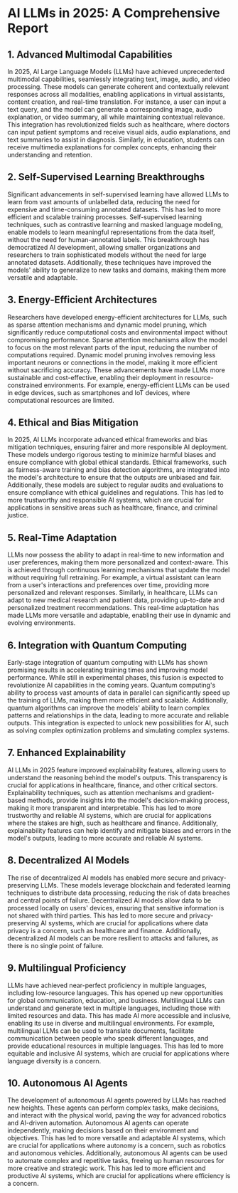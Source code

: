 # AI LLMs in 2025: A Comprehensive Report

## 1. Advanced Multimodal Capabilities

In 2025, AI Large Language Models (LLMs) have achieved unprecedented multimodal capabilities, seamlessly integrating text, image, audio, and video processing. These models can generate coherent and contextually relevant responses across all modalities, enabling applications in virtual assistants, content creation, and real-time translation. For instance, a user can input a text query, and the model can generate a corresponding image, audio explanation, or video summary, all while maintaining contextual relevance. This integration has revolutionized fields such as healthcare, where doctors can input patient symptoms and receive visual aids, audio explanations, and text summaries to assist in diagnosis. Similarly, in education, students can receive multimedia explanations for complex concepts, enhancing their understanding and retention.

## 2. Self-Supervised Learning Breakthroughs

Significant advancements in self-supervised learning have allowed LLMs to learn from vast amounts of unlabelled data, reducing the need for expensive and time-consuming annotated datasets. This has led to more efficient and scalable training processes. Self-supervised learning techniques, such as contrastive learning and masked language modeling, enable models to learn meaningful representations from the data itself, without the need for human-annotated labels. This breakthrough has democratized AI development, allowing smaller organizations and researchers to train sophisticated models without the need for large annotated datasets. Additionally, these techniques have improved the models' ability to generalize to new tasks and domains, making them more versatile and adaptable.

## 3. Energy-Efficient Architectures

Researchers have developed energy-efficient architectures for LLMs, such as sparse attention mechanisms and dynamic model pruning, which significantly reduce computational costs and environmental impact without compromising performance. Sparse attention mechanisms allow the model to focus on the most relevant parts of the input, reducing the number of computations required. Dynamic model pruning involves removing less important neurons or connections in the model, making it more efficient without sacrificing accuracy. These advancements have made LLMs more sustainable and cost-effective, enabling their deployment in resource-constrained environments. For example, energy-efficient LLMs can be used in edge devices, such as smartphones and IoT devices, where computational resources are limited.

## 4. Ethical and Bias Mitigation

In 2025, AI LLMs incorporate advanced ethical frameworks and bias mitigation techniques, ensuring fairer and more responsible AI deployment. These models undergo rigorous testing to minimize harmful biases and ensure compliance with global ethical standards. Ethical frameworks, such as fairness-aware training and bias detection algorithms, are integrated into the model's architecture to ensure that the outputs are unbiased and fair. Additionally, these models are subject to regular audits and evaluations to ensure compliance with ethical guidelines and regulations. This has led to more trustworthy and responsible AI systems, which are crucial for applications in sensitive areas such as healthcare, finance, and criminal justice.

## 5. Real-Time Adaptation

LLMs now possess the ability to adapt in real-time to new information and user preferences, making them more personalized and context-aware. This is achieved through continuous learning mechanisms that update the model without requiring full retraining. For example, a virtual assistant can learn from a user's interactions and preferences over time, providing more personalized and relevant responses. Similarly, in healthcare, LLMs can adapt to new medical research and patient data, providing up-to-date and personalized treatment recommendations. This real-time adaptation has made LLMs more versatile and adaptable, enabling their use in dynamic and evolving environments.

## 6. Integration with Quantum Computing

Early-stage integration of quantum computing with LLMs has shown promising results in accelerating training times and improving model performance. While still in experimental phases, this fusion is expected to revolutionize AI capabilities in the coming years. Quantum computing's ability to process vast amounts of data in parallel can significantly speed up the training of LLMs, making them more efficient and scalable. Additionally, quantum algorithms can improve the models' ability to learn complex patterns and relationships in the data, leading to more accurate and reliable outputs. This integration is expected to unlock new possibilities for AI, such as solving complex optimization problems and simulating complex systems.

## 7. Enhanced Explainability

AI LLMs in 2025 feature improved explainability features, allowing users to understand the reasoning behind the model's outputs. This transparency is crucial for applications in healthcare, finance, and other critical sectors. Explainability techniques, such as attention mechanisms and gradient-based methods, provide insights into the model's decision-making process, making it more transparent and interpretable. This has led to more trustworthy and reliable AI systems, which are crucial for applications where the stakes are high, such as healthcare and finance. Additionally, explainability features can help identify and mitigate biases and errors in the model's outputs, leading to more accurate and reliable AI systems.

## 8. Decentralized AI Models

The rise of decentralized AI models has enabled more secure and privacy-preserving LLMs. These models leverage blockchain and federated learning techniques to distribute data processing, reducing the risk of data breaches and central points of failure. Decentralized AI models allow data to be processed locally on users' devices, ensuring that sensitive information is not shared with third parties. This has led to more secure and privacy-preserving AI systems, which are crucial for applications where data privacy is a concern, such as healthcare and finance. Additionally, decentralized AI models can be more resilient to attacks and failures, as there is no single point of failure.

## 9. Multilingual Proficiency

LLMs have achieved near-perfect proficiency in multiple languages, including low-resource languages. This has opened up new opportunities for global communication, education, and business. Multilingual LLMs can understand and generate text in multiple languages, including those with limited resources and data. This has made AI more accessible and inclusive, enabling its use in diverse and multilingual environments. For example, multilingual LLMs can be used to translate documents, facilitate communication between people who speak different languages, and provide educational resources in multiple languages. This has led to more equitable and inclusive AI systems, which are crucial for applications where language diversity is a concern.

## 10. Autonomous AI Agents

The development of autonomous AI agents powered by LLMs has reached new heights. These agents can perform complex tasks, make decisions, and interact with the
physical world, paving the way for advanced robotics and AI-driven automation. Autonomous AI agents can operate independently, making decisions based on their environment and objectives. This has led to more versatile and adaptable AI systems, which are crucial for applications where autonomy is a concern, such as robotics and autonomous vehicles. Additionally, autonomous AI agents can be used to automate complex and repetitive tasks, freeing up human resources for more creative and strategic work. This has led to more efficient and productive AI systems, which are crucial for applications where efficiency is a concern.